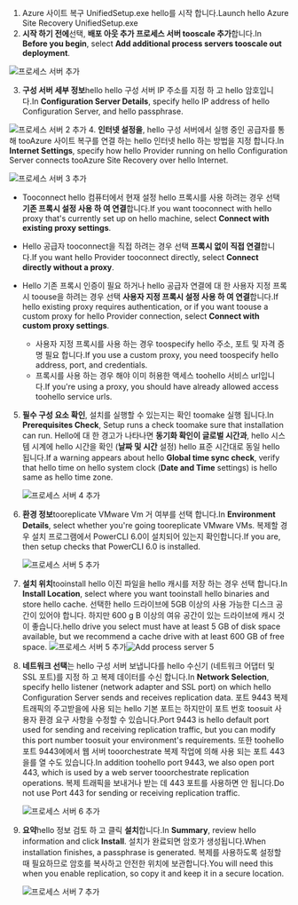 1. <span data-ttu-id="ae4e4-101">Azure 사이트 복구 UnifiedSetup.exe hello를 시작 합니다.</span><span class="sxs-lookup"><span data-stu-id="ae4e4-101">Launch hello Azure Site Recovery UnifiedSetup.exe</span></span>
2. <span data-ttu-id="ae4e4-102">**시작 하기 전에**선택, **배포 아웃 추가 프로세스 서버 tooscale 추가**합니다.</span><span class="sxs-lookup"><span data-stu-id="ae4e4-102">In **Before you begin**, select **Add additional process servers tooscale out deployment**.</span></span>

  ![프로세스 서버 추가](./media/site-recovery-add-process-server/ps-page-1.png)

3. <span data-ttu-id="ae4e4-104">**구성 서버 세부 정보**hello hello 구성 서버 IP 주소를 지정 하 고 hello 암호입니다.</span><span class="sxs-lookup"><span data-stu-id="ae4e4-104">In **Configuration Server Details**, specify hello IP address of hello Configuration Server, and hello passphrase.</span></span>

  ![프로세스 서버 2 추가](./media/site-recovery-add-process-server/ps-page-2.png)
4. <span data-ttu-id="ae4e4-106">**인터넷 설정을**, hello 구성 서버에서 실행 중인 공급자를 통해 tooAzure 사이트 복구를 연결 하는 hello 인터넷 hello 하는 방법을 지정 합니다.</span><span class="sxs-lookup"><span data-stu-id="ae4e4-106">In **Internet Settings**, specify how hello Provider running on hello Configuration Server connects tooAzure Site Recovery over hello Internet.</span></span>

  ![프로세스 서버 3 추가](./media/site-recovery-add-process-server/ps-page-3.png)

   * <span data-ttu-id="ae4e4-108">Tooconnect hello 컴퓨터에서 현재 설정 hello 프록시를 사용 하려는 경우 선택 **기존 프록시 설정 사용 하 여 연결**합니다.</span><span class="sxs-lookup"><span data-stu-id="ae4e4-108">If you want tooconnect with hello proxy that's currently set up on hello machine, select **Connect with existing proxy settings**.</span></span>
   * <span data-ttu-id="ae4e4-109">Hello 공급자 tooconnect을 직접 하려는 경우 선택 **프록시 없이 직접 연결**합니다.</span><span class="sxs-lookup"><span data-stu-id="ae4e4-109">If you want hello Provider tooconnect directly, select **Connect directly without a proxy**.</span></span>
   * <span data-ttu-id="ae4e4-110">Hello 기존 프록시 인증이 필요 하거나 hello 공급자 연결에 대 한 사용자 지정 프록시 toouse을 하려는 경우 선택 **사용자 지정 프록시 설정 사용 하 여 연결**합니다.</span><span class="sxs-lookup"><span data-stu-id="ae4e4-110">If hello existing proxy requires authentication, or if you want toouse a custom proxy for hello Provider connection, select **Connect with custom proxy settings**.</span></span>

     * <span data-ttu-id="ae4e4-111">사용자 지정 프록시를 사용 하는 경우 toospecify hello 주소, 포트 및 자격 증명 필요 합니다.</span><span class="sxs-lookup"><span data-stu-id="ae4e4-111">If you use a custom proxy, you need toospecify hello address, port, and credentials.</span></span>
     * <span data-ttu-id="ae4e4-112">프록시를 사용 하는 경우 해야 이미 허용한 액세스 toohello 서비스 url입니다.</span><span class="sxs-lookup"><span data-stu-id="ae4e4-112">If you're using a proxy, you should have already allowed access toohello service urls.</span></span>

5. <span data-ttu-id="ae4e4-113">**필수 구성 요소 확인**, 설치를 실행할 수 있는지는 확인 toomake 실행 됩니다.</span><span class="sxs-lookup"><span data-stu-id="ae4e4-113">In **Prerequisites Check**, Setup runs a check toomake sure that installation can run.</span></span> <span data-ttu-id="ae4e4-114">Hello에 대 한 경고가 나타나면 **동기화 확인이 글로벌 시간과**, hello 시스템 시계에 hello 시간을 확인 (**날짜 및 시간** 설정) hello 표준 시간대로 동일 hello 됩니다.</span><span class="sxs-lookup"><span data-stu-id="ae4e4-114">If a warning appears about hello **Global time sync check**, verify that hello time on hello system clock (**Date and Time** settings) is hello same as hello time zone.</span></span>

     ![프로세스 서버 4 추가](./media/site-recovery-add-process-server/ps-page-4.png)

6. <span data-ttu-id="ae4e4-116">**환경 정보**tooreplicate VMware Vm 거 여부를 선택 합니다.</span><span class="sxs-lookup"><span data-stu-id="ae4e4-116">In **Environment Details**, select whether you're going tooreplicate VMware VMs.</span></span> <span data-ttu-id="ae4e4-117">복제할 경우 설치 프로그램에서 PowerCLI 6.0이 설치되어 있는지 확인합니다.</span><span class="sxs-lookup"><span data-stu-id="ae4e4-117">If you are, then setup checks that PowerCLI 6.0 is installed.</span></span>

     ![프로세스 서버 5 추가](./media/site-recovery-add-process-server/ps-page-5.png)

7. <span data-ttu-id="ae4e4-119">**설치 위치**tooinstall hello 이진 파일을 hello 캐시를 저장 하는 경우 선택 합니다.</span><span class="sxs-lookup"><span data-stu-id="ae4e4-119">In **Install Location**, select where you want tooinstall hello binaries and store hello cache.</span></span> <span data-ttu-id="ae4e4-120">선택한 hello 드라이브에 5GB 이상의 사용 가능한 디스크 공간이 있어야 합니다. 하지만 600 g B 이상의 여유 공간이 있는 드라이브에 캐시 것이 좋습니다.</span><span class="sxs-lookup"><span data-stu-id="ae4e4-120">hello drive you select must have at least 5 GB of disk space available, but we recommend a cache drive with at least 600 GB of free space.</span></span>
     <span data-ttu-id="ae4e4-121">![프로세스 서버 5 추가](./media/site-recovery-add-process-server/ps-page-6.png)</span><span class="sxs-lookup"><span data-stu-id="ae4e4-121">![Add process server 5](./media/site-recovery-add-process-server/ps-page-6.png)</span></span>

8. <span data-ttu-id="ae4e4-122">**네트워크 선택**는 hello 구성 서버 보냅니다를 hello 수신기 (네트워크 어댑터 및 SSL 포트)를 지정 하 고 복제 데이터를 수신 합니다.</span><span class="sxs-lookup"><span data-stu-id="ae4e4-122">In **Network Selection**, specify hello listener (network adapter and SSL port) on which hello Configuration Server sends and receives replication data.</span></span> <span data-ttu-id="ae4e4-123">포트 9443 복제 트래픽의 주고받을에 사용 되는 hello 기본 포트는 하지만이 포트 번호 toosuit 사용자 환경 요구 사항을 수정할 수 있습니다.</span><span class="sxs-lookup"><span data-stu-id="ae4e4-123">Port 9443 is hello default port used for sending and receiving replication traffic, but you can modify this port number toosuit your environment's requirements.</span></span> <span data-ttu-id="ae4e4-124">또한 toohello 포트 9443에에서 웹 서버 tooorchestrate 복제 작업에 의해 사용 되는 포트 443을를 열 수도 있습니다.</span><span class="sxs-lookup"><span data-stu-id="ae4e4-124">In addition toohello port 9443, we also open port 443, which is used by a web server tooorchestrate replication operations.</span></span> <span data-ttu-id="ae4e4-125">복제 트래픽을 보내거나 받는 데 443 포트를 사용하면 안 됩니다.</span><span class="sxs-lookup"><span data-stu-id="ae4e4-125">Do not use Port 443 for sending or receiving replication traffic.</span></span>

     ![프로세스 서버 6 추가](./media/site-recovery-add-process-server/ps-page-7.png)
9. <span data-ttu-id="ae4e4-127">**요약**hello 정보 검토 하 고 클릭 **설치**합니다.</span><span class="sxs-lookup"><span data-stu-id="ae4e4-127">In **Summary**, review hello information and click **Install**.</span></span> <span data-ttu-id="ae4e4-128">설치가 완료되면 암호가 생성됩니다.</span><span class="sxs-lookup"><span data-stu-id="ae4e4-128">When installation finishes, a passphrase is generated.</span></span> <span data-ttu-id="ae4e4-129">복제를 사용하도록 설정할 때 필요하므로 암호를 복사하고 안전한 위치에 보관합니다.</span><span class="sxs-lookup"><span data-stu-id="ae4e4-129">You will need this when you enable replication, so copy it and keep it in a secure location.</span></span>

     ![프로세스 서버 7 추가](./media/site-recovery-add-process-server/ps-page-8.png)
